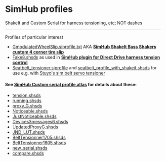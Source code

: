 # SimHub profiles
 ShakeIt and Custom Serial for harness tensioning, etc; NOT dashes

---

Profiles of particular interest
- [GmodulatedWheelSlip.siprofile.txt](GmodulatedWheelSlip.siprofile.txt)  AKA [**SimHub ShakeIt Bass Shakers custom 4 corner tire slip**](https://www.racedepartment.com/threads/simhub-shakeit-bass-shakers-custom-4-corner-tire-slip.198455/)
- [Fake8.shsds](Fake8.shsds) as used in [**SimHub plugin for Direct Drive harness tension control**](https://github.com/blekenbleu/Direct-Drive-harness-tension-tester)
- [Seatbelt_tensioner.siprofile](Seatbelt_tensioner.siprofile) and [seatbelt_profile_with_shakeit.shsds](seatbelt_profile_with_shakeit.shsds) for use e.g. with [Stuyo's sim belt servo tensioner](https://github.com/blekenbleu/Arduino-Blue-Pill/tree/main/Blue_ASCII_Servo)
#### See [SimHub Custom serial profile atlas](https://blekenbleu.github.io/Arduino/shsds.htm) for details about these:  
   - [tension.shsds](tension.shsds.txt)
   - [running.shsds](running.shsds)
   - [proxy_G.shsds](proxy_G.shsds.txt)
   - [Noticeable.shsds](Noticeable.shsds.txt)
   - [JustNoticeable.shsds](JustNoticeable.shsds)
   - [Devices3messages6.shsds](Devices3messages6.shsds)
   - [UpdatedProxyG.shsds](UpdatedProxyG.shsds)
   - [JND_LUT.shsds](JND_LUT.shsds)
   - [BeltTensionner1705.shsds ](BeltTensionner1705.shsds )
   - [BeltTensionner1605.shsds](BeltTensionner1605.shsds)
   - [new_serial.shsds](new_serial.shsds)
   - [compare.shsds](compare.shsds)
